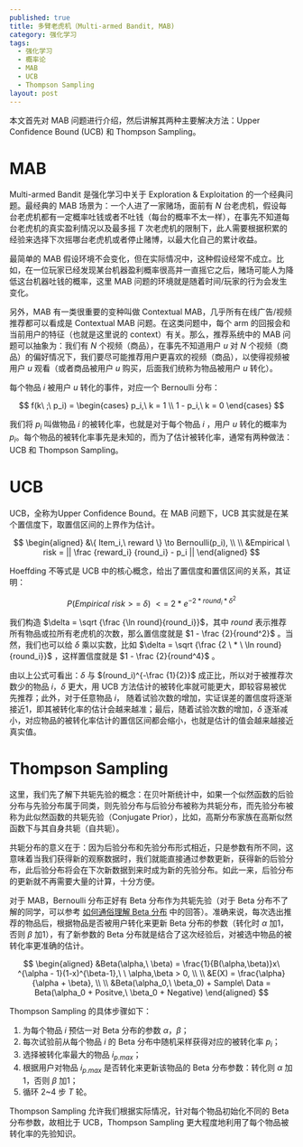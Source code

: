 ```yaml
---
published: true
title: 多臂老虎机（Multi-armed Bandit, MAB)
category: 强化学习
tags: 
  - 强化学习
  - 概率论
  - MAB
  - UCB
  - Thompson Sampling
layout: post
---
```


本文首先对 MAB 问题进行介绍，然后讲解其两种主要解决方法：Upper Confidence Bound (UCB) 和 Thompson Sampling。

# MAB

Multi-armed Bandit 是强化学习中关于 Exploration & Exploitation 的一个经典问题。最经典的 MAB 场景为：一个人进了一家赌场，面前有 $N$ 台老虎机，假设每台老虎机都有一定概率吐钱或者不吐钱（每台的概率不太一样），在事先不知道每台老虎机的真实盈利情况以及最多摇 $T$ 次老虎机的限制下，此人需要根据积累的经验来选择下次摇哪台老虎机或者停止赌博，以最大化自己的累计收益。

最简单的 MAB 假设环境不会变化，但在实际情况中，这种假设经常不成立。比如，在一位玩家已经发现某台机器盈利概率很高并一直摇它之后，赌场可能人为降低这台机器吐钱的概率，这里 MAB 问题的环境就是随着时间/玩家的行为会发生变化。

另外，MAB 有一类很重要的变种叫做 Contextual MAB，几乎所有在线广告/视频推荐都可以看成是 Contextual MAB 问题。在这类问题中，每个 arm 的回报会和当前用户的特征（也就是这里说的 context）有关。那么，推荐系统中的 MAB 问题可以抽象为：我们有 $N$ 个视频（商品），在事先不知道用户 $u$ 对 $N$ 个视频（商品）的偏好情况下，我们要尽可能推荐用户更喜欢的视频（商品），以使得视频被用户 $u$ 观看（或者商品被用户 $u$ 购买，后面我们统称为物品被用户 $u$ 转化）。

每个物品 $i$ 被用户 $u$ 转化的事件，对应一个 Bernoulli 分布：

$$
f(k\ ;\ p_i) =
\begin{cases}
p_i,\ k = 1 \\ 
1 - p_i,\ k = 0
\end{cases}
$$

我们将 $p_i$ 叫做物品 $i$ 的被转化率，也就是对于每个物品 $i$ ，用户 $u$ 转化的概率为 $p_i$。每个物品的被转化率事先是未知的，而为了估计被转化率，通常有两种做法：UCB 和 Thompson Sampling。

# UCB

UCB，全称为Upper Confidence Bound。在 MAB 问题下，UCB 其实就是在某个置信度下，取置信区间的上界作为估计。

$$
\begin{aligned}
&\{ Item_i,\ reward \} \to Bernoulli(p_i), \\ \\
&Empirical \ risk = || \frac {reward_i} {round_i} - p_i ||
\end{aligned}
$$

Hoeffding 不等式是 UCB 中的核心概念，给出了置信度和置信区间的关系，其证明：

$$
P(Empirical \ risk >= \ \delta) \ <= \ 2 * e^{-2*round_i*\delta^2}
$$

我们构造 $\delta = \sqrt {\frac {\ln round}{round_i}}$，其中 $round$ 表示推荐所有物品或拉所有老虎机的次数，那么置信度就是 $1 - \frac {2}{round^2}$ 。当然，我们也可以给 $\delta$ 乘以实数，比如 $\delta = \sqrt {\frac {2 \ * \ \ln round}{round_i}}$ ，这样置信度就是 $1 - \frac {2}{round^4}$ 。

由以上公式可看出：$\delta$ 与 $(round_i)^{-\frac {1}{2}}$ 成正比，所以对于被推荐次数少的物品 $i$，$\delta$ 更大，用 UCB 方法估计的被转化率就可能更大，即较容易被优先推荐；此外，对于任意物品 $i$， 随着试验次数的增加，实证误差的置信度将逐渐接近1，即其被转化率的估计会越来越准；最后，随着试验次数的增加，$\delta$ 逐渐减小，对应物品的被转化率估计的置信区间都会缩小，也就是估计的值会越来越接近真实值。

# Thompson Sampling

这里，我们先了解下共轭先验的概念：在贝叶斯统计中，如果一个似然函数的后验分布与先验分布属于同类，则先验分布与后验分布被称为共轭分布，而先验分布被称为此似然函数的共轭先验（Conjugate Prior），比如，高斯分布家族在高斯似然函数下与其自身共轭（自共轭）。

共轭分布的意义在于：因为后验分布和先验分布形式相近，只是参数有所不同，这意味着当我们获得新的观察数据时，我们就能直接通过参数更新，获得新的后验分布，此后验分布将会在下次新数据到来时成为新的先验分布。如此一来，后验分布的更新就不再需要大量的计算，十分方便。

对于 MAB，Bernoulli 分布正好有 Beta 分布作为共轭先验（对于 Beta 分布不了解的同学，可以参考 [如何通俗理解 Beta 分布](https://www.zhihu.com/question/30269898) 中的回答）。准确来说，每次选出推荐的物品后，根据物品是否被用户转化来更新 Beta 分布的参数（转化时 $\alpha$ 加1，否则 $\beta$ 加1），有了新参数的 Beta 分布就是结合了这次经验后，对被选中物品的被转化率更准确的估计。

$$
\begin{aligned}
&Beta(\alpha,\ \beta) = \frac{1}{B(\alpha,\beta)}x\ ^{\alpha - 1}(1-x)^{\beta-1},\ \ \alpha,\beta > 0, \\ \\
&E(X) = \frac{\alpha}{\alpha + \beta}, \\ \\
&Beta(\alpha_0,\ \beta_0) + Sample\ Data = Beta(\alpha_0 + Positve,\ \beta_0 + Negative)
\end{aligned}
$$

Thompson Sampling 的具体步骤如下：

1. 为每个物品 $i$ 预估一对 Beta 分布的参数 $\alpha$，$\beta$；
2. 每次试验前从每个物品 $i$ 的 Beta 分布中随机采样获得对应的被转化率 $p_i$；
3. 选择被转化率最大的物品 $i_{p.max}$；
4. 根据用户对物品 $i_{p.max}$ 是否转化来更新该物品的 Beta 分布参数：转化则 $\alpha$ 加1，否则 $\beta$ 加1；
5. 循环 2~4 步 $T$ 轮。

Thompson Sampling 允许我们根据实际情况，针对每个物品初始化不同的 Beta 分布参数，故相比于 UCB，Thompson Sampling 更大程度地利用了每个物品被转化率的先验知识。